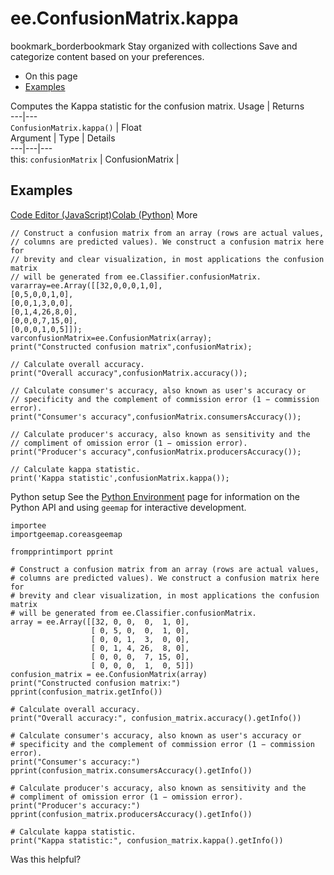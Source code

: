  
#  ee.ConfusionMatrix.kappa
bookmark_borderbookmark Stay organized with collections  Save and categorize content based on your preferences.
  * On this page
  * [Examples](https://developers.google.com/earth-engine/apidocs/ee-confusionmatrix-kappa#examples)


Computes the Kappa statistic for the confusion matrix.
Usage | Returns  
---|---  
`ConfusionMatrix.kappa()` | Float  
Argument | Type | Details  
---|---|---  
this: `confusionMatrix` | ConfusionMatrix |   
## Examples
[Code Editor (JavaScript)](https://developers.google.com/earth-engine/apidocs/ee-confusionmatrix-kappa#code-editor-javascript-sample)[Colab (Python)](https://developers.google.com/earth-engine/apidocs/ee-confusionmatrix-kappa#colab-python-sample) More
```
// Construct a confusion matrix from an array (rows are actual values,
// columns are predicted values). We construct a confusion matrix here for
// brevity and clear visualization, in most applications the confusion matrix
// will be generated from ee.Classifier.confusionMatrix.
vararray=ee.Array([[32,0,0,0,1,0],
[0,5,0,0,1,0],
[0,0,1,3,0,0],
[0,1,4,26,8,0],
[0,0,0,7,15,0],
[0,0,0,1,0,5]]);
varconfusionMatrix=ee.ConfusionMatrix(array);
print("Constructed confusion matrix",confusionMatrix);

// Calculate overall accuracy.
print("Overall accuracy",confusionMatrix.accuracy());

// Calculate consumer's accuracy, also known as user's accuracy or
// specificity and the complement of commission error (1 − commission error).
print("Consumer's accuracy",confusionMatrix.consumersAccuracy());

// Calculate producer's accuracy, also known as sensitivity and the
// compliment of omission error (1 − omission error).
print("Producer's accuracy",confusionMatrix.producersAccuracy());

// Calculate kappa statistic.
print('Kappa statistic',confusionMatrix.kappa());
```
Python setup
See the [ Python Environment](https://developers.google.com/earth-engine/guides/python_install) page for information on the Python API and using `geemap` for interactive development.
```
importee
importgeemap.coreasgeemap
```
```
frompprintimport pprint

# Construct a confusion matrix from an array (rows are actual values,
# columns are predicted values). We construct a confusion matrix here for
# brevity and clear visualization, in most applications the confusion matrix
# will be generated from ee.Classifier.confusionMatrix.
array = ee.Array([[32, 0, 0,  0,  1, 0],
                  [ 0, 5, 0,  0,  1, 0],
                  [ 0, 0, 1,  3,  0, 0],
                  [ 0, 1, 4, 26,  8, 0],
                  [ 0, 0, 0,  7, 15, 0],
                  [ 0, 0, 0,  1,  0, 5]])
confusion_matrix = ee.ConfusionMatrix(array)
print("Constructed confusion matrix:")
pprint(confusion_matrix.getInfo())

# Calculate overall accuracy.
print("Overall accuracy:", confusion_matrix.accuracy().getInfo())

# Calculate consumer's accuracy, also known as user's accuracy or
# specificity and the complement of commission error (1 − commission error).
print("Consumer's accuracy:")
pprint(confusion_matrix.consumersAccuracy().getInfo())

# Calculate producer's accuracy, also known as sensitivity and the
# compliment of omission error (1 − omission error).
print("Producer's accuracy:")
pprint(confusion_matrix.producersAccuracy().getInfo())

# Calculate kappa statistic.
print("Kappa statistic:", confusion_matrix.kappa().getInfo())
```

Was this helpful?
